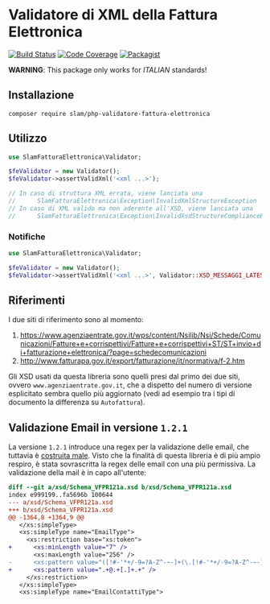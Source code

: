 # Validatore di XML della Fattura Elettronica

[![Build Status](https://travis-ci.org/Slamdunk/php-validatore-fattura-elettronica.svg?branch=master)](https://travis-ci.org/Slamdunk/php-validatore-fattura-elettronica)
[![Code Coverage](https://scrutinizer-ci.com/g/Slamdunk/php-validatore-fattura-elettronica/badges/coverage.png?b=master)](https://scrutinizer-ci.com/g/Slamdunk/php-validatore-fattura-elettronica/?branch=master)
[![Packagist](https://img.shields.io/packagist/v/slam/php-validatore-fattura-elettronica.svg)](https://packagist.org/packages/slam/php-validatore-fattura-elettronica)

**WARNING**: This package only works for _ITALIAN_ standards!

## Installazione

```
composer require slam/php-validatore-fattura-elettronica
```

## Utilizzo

```php
use SlamFatturaElettronica\Validator;

$feValidator = new Validator();
$feValidator->assertValidXml('<xml ...>');

// In caso di struttura XML errata, viene lanciata una
//      SlamFatturaElettronica\Exception\InvalidXmlStructureException
// In caso di XML valido ma non aderente all'XSD, viene lanciata una
//      SlamFatturaElettronica\Exception\InvalidXsdStructureComplianceException
```

### Notifiche

```php
use SlamFatturaElettronica\Validator;

$feValidator = new Validator();
$feValidator->assertValidXml('<xml ...>', Validator::XSD_MESSAGGI_LATEST);
```

## Riferimenti

I due siti di riferimento sono al momento:

1. https://www.agenziaentrate.gov.it/wps/content/Nsilib/Nsi/Schede/Comunicazioni/Fatture+e+corrispettivi/Fatture+e+corrispettivi+ST/ST+invio+di+fatturazione+elettronica/?page=schedecomunicazioni
1. http://www.fatturapa.gov.it/export/fatturazione/it/normativa/f-2.htm

Gli XSD usati da questa libreria sono quelli presi dal primo dei due siti,
ovvero `www.agenziaentrate.gov.it`, che a dispetto del numero di versione
esplicitato sembra quello più aggiornato (vedi ad esempio tra i tipi di
documento la differenza su `Autofattura`).

## Validazione Email in versione `1.2.1`

La versione `1.2.1` introduce una regex per la validazione delle email, che tuttavia è [costruita male](https://github.com/Slamdunk/php-validatore-fattura-elettronica/issues/11#issuecomment-706079124).
Visto che la finalità di questa libreria è di più ampio respiro, è stata sovrascritta la regex delle email
con una più permissiva. La validazione della mail è in capo all'utente:

```diff
diff --git a/xsd/Schema_VFPR121a.xsd b/xsd/Schema_VFPR121a.xsd
index e999199..fa5696b 100644
--- a/xsd/Schema_VFPR121a.xsd
+++ b/xsd/Schema_VFPR121a.xsd
@@ -1364,8 +1364,9 @@
   </xs:simpleType>
   <xs:simpleType name="EmailType">
     <xs:restriction base="xs:token">
+      <xs:minLength value="7" />
       <xs:maxLength value="256" />
-      <xs:pattern value="([!#-'*+/-9=?A-Z^-~-]+(\.[!#-'*+/-9=?A-Z^-~-]+)*|&quot;(\[\]!#-[^-~ \t]|(\\[\t -~]))+&quot;)@([!#-'*+/-9=?A-Z^-~-]+(\.[!#-'*+/-9=?A-Z^-~-]+)*|\[[\t -Z^-~]*\])" />
+      <xs:pattern value=".+@.+[.]+.+" />
     </xs:restriction>
   </xs:simpleType>
   <xs:simpleType name="EmailContattiType">
```
